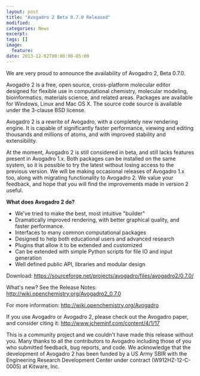 ```yaml
---
layout: post
title: "Avogadro 2 Beta 0.7.0 Released"
modified:
categories: News
excerpt:
tags: []
image:
  feature:
date: 2013-12-02T00:00:00-05:00
---
```


We are very proud to announce the availability of Avogadro 2, Beta 0.7.0.

Avogadro 2 is a free, open source, cross-platform molecular editor
designed for flexible use in computational chemistry, molecular
modeling, bioinformatics, materials science, and related
areas. Packages are available for Windows, Linux and Mac OS X. The
source code source is available under the 3-clause BSD license.

Avogadro 2 is a rewrite of Avogadro, with a completely new rendering
engine. It is capable of significantly faster performance, viewing and
editing thousands and millions of atoms, and with improved stability
and extensibility.

At the moment, Avogadro 2 is still considered in beta, and still lacks
features present in Avogadro 1.x. Both packages can be installed on
the same system, so it is possible to try the latest without losing
access to the previous version. We will be making occasional releases of
Avogadro 1.x too, along with migrating functionality to Avogadro 2. We
value your feedback, and hope that you will find the improvements made
in version 2 useful.

**What does Avogadro 2 do?**

* We've tried to make the best, most intuitive "builder"
* Dramatically improved rendering, with better graphical quality, and
  faster performance.
* Interfaces to many common computational packages
* Designed to help both educational users and advanced research
* Plugins that allow it to be extended and customized
* Can be extended with simple Python scripts for file IO and input generation
* Well defined public API, libraries and modular design


Download: <https://sourceforge.net/projects/avogadro/files/avogadro2/0.7.0/>

What's new? See the Release Notes: <http://wiki.openchemistry.org/Avogadro2_0.7.0>

For more information: <http://wiki.openchemistry.org/Avogadro>

If you use Avogadro or Avogadro 2, please check out the Avogadro
paper, and consider citing it: <http://www.jcheminf.com/content/4/1/17>

This is a community project and we couldn't have made this release
without you. Many thanks to all the contributors to Avogadro including
those of you who submitted feedback, bug reports, and code. We
acknowledge that the development of Avogadro 2 has been funded by a US
Army SBIR with the Engineering Research Development Center under
contract (W912HZ-12-C-0005) at Kitware, Inc.
